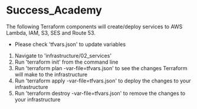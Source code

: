 # Success_Academy

The following Terraform components will create/deploy services to AWS Lambda, IAM, S3, SES and Route 53.

- Please check 'tfvars.json' to update variables

1. Navigate to 'infrastructure/02_services'
2. Run 'terraform init' from the command line
3. Run 'terraform plan -var-file=tfvars.json' to see the changes Terraform will make to the infrastructure
4. Run 'terraform apply -var-file=tfvars.json' to deploy the changes to your infrastructure
5. Run 'terraform destroy -var-file=tfvars.json' to remove the changes to your infrastructure
